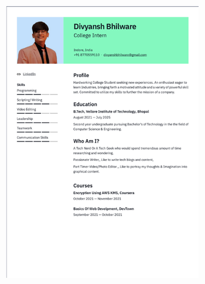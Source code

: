 <!DOCTYPE html>
<html>
<head>
<title></title>
</head>
<body>
<img src="resumeimg.png" alt="resumeimg">
</body>
</html>
